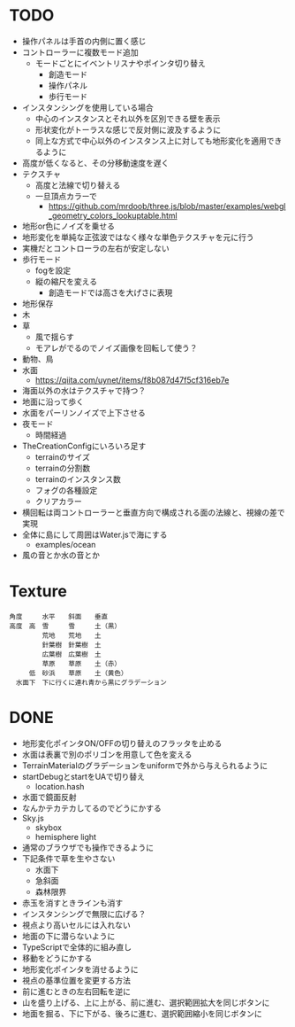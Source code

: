# TODO

- 操作パネルは手首の内側に置く感じ
- コントローラーに複数モード追加
	- モードごとにイベントリスナやポインタ切り替え
		- 創造モード
		- 操作パネル
		- 歩行モード
- インスタンシングを使用している場合
	- 中心のインスタンスとそれ以外を区別できる壁を表示
	- 形状変化がトーラスな感じで反対側に波及するように
	- 同上な方式で中心以外のインスタンス上に対しても地形変化を適用できるように
- 高度が低くなると、その分移動速度を遅く
- テクスチャ
	- 高度と法線で切り替える
	- 一旦頂点カラーで
		- https://github.com/mrdoob/three.js/blob/master/examples/webgl_geometry_colors_lookuptable.html
- 地形or色にノイズを乗せる
- 地形変化を単純な正弦波ではなく様々な単色テクスチャを元に行う
- 実機だとコントローラの左右が安定しない
- 歩行モード
	- fogを設定
	- 縦の縮尺を変える
		- 創造モードでは高さを大げさに表現
- 地形保存
- 木
- 草
	- 風で揺らす
	- モアレがでるのでノイズ画像を回転して使う？
- 動物、鳥
- 水面
	- https://qiita.com/uynet/items/f8b087d47f5cf316eb7e
- 海面以外の水はテクスチャで持つ？
- 地面に沿って歩く
- 水面をパーリンノイズで上下させる
- 夜モード
	- 時間経過
- TheCreationConfigにいろいろ足す
	- terrainのサイズ
	- terrainの分割数
	- terrainのインスタンス数
	- フォグの各種設定
	- クリアカラー
- 横回転は両コントローラーと垂直方向で構成される面の法線と、視線の差で実現
- 全体に島にして周囲はWater.jsで海にする
	- examples/ocean
- 風の音とか水の音とか

# Texture

```
角度　　　水平　　斜面　　垂直
高度　高　雪　　　雪　　　土（黒）
　　　　　荒地　　荒地　　土
　　　　　針葉樹　針葉樹　土
　　　　　広葉樹　広葉樹　土
　　　　　草原　　草原　　土（赤）
　　　低　砂浜　　草原　　土（黄色）
　水面下　下に行くに連れ青から黒にグラデーション
```

# DONE

- 地形変化ポインタON/OFFの切り替えのフラッタを止める
- 水面は表裏で別のポリゴンを用意して色を変える
- TerrainMaterialのグラデーションをuniformで外から与えられるように
- startDebugとstartをUAで切り替え
	- location.hash
- 水面で鏡面反射
- なんかテカテカしてるのでどうにかする
- Sky.js
	- skybox
	- hemisphere light
- 通常のブラウザでも操作できるように
- 下記条件で草を生やさない
	- 水面下
	- 急斜面
	- 森林限界
- 赤玉を消すときラインも消す
- インスタンシングで無限に広げる？
- 視点より高いセルには入れない
- 地面の下に潜らないように
- TypeScriptで全体的に組み直し
- 移動をどうにかする
- 地形変化ポインタを消せるように
- 視点の基準位置を変更する方法
- 前に進むときの左右回転を逆に
- 山を盛り上げる、上に上がる、前に進む、選択範囲拡大を同じボタンに
- 地面を掘る、下に下がる、後ろに進む、選択範囲縮小を同じボタンに